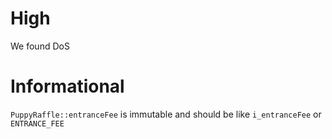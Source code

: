# High

We found DoS

# Informational

`PuppyRaffle::entranceFee` is immutable and should be like `i_entranceFee` or `ENTRANCE_FEE`